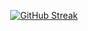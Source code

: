 <p align="center">
  <a href="https://git.io/streak-stats">
    <picture>
      <!-- Dark mode -->
      <source media="(prefers-color-scheme: dark)" srcset="https://streak-stats.demolab.com?user=Mykyta-G&theme=tokyonight&hide_border=true&background=transparent&card_width=1000" />
      <!-- Light mode -->
      <source media="(prefers-color-scheme: light)" srcset="https://streak-stats.demolab.com?user=Mykyta-G&theme=default&hide_border=true&background=transparent&card_width=1000" />
      <!-- Fallback -->
      <img src="https://streak-stats.demolab.com?user=Mykyta-G&theme=tokyonight&hide_border=true&background=transparent&card_width=1000" alt="GitHub Streak" />
    </picture>
  </a>
</p>
